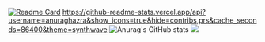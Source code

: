 
[![Readme Card](https://github-readme-stats.vercel.app/api/pin/?username=KayCHENvip&repo=github-readme-stats)](https://github.com/KayCHENvip/github-readme-stats)
https://github-readme-stats.vercel.app/api?username=anuraghazra&show_icons=true&hide=contribs,prs&cache_seconds=86400&theme=synthwave
![Anurag's GitHub stats](https://github-readme-stats.vercel.app/api?username=KayCHENvip&show_icons=true&hide=contribs,prs&cache_seconds=86400&theme=synthwave)
<picture>
  <source
    srcset="https://github-readme-stats.vercel.app/api?username=anuraghazra&show_icons=true&theme=dark"
    media="(prefers-color-scheme: dark)"
  />
  <source
    srcset="https://github-readme-stats.vercel.app/api?username=KayCHENvip&show_icons=true"
    media="(prefers-color-scheme: light), (prefers-color-scheme: no-preference)"
  />
  <img src="https://github-readme-stats.vercel.app/api?username=KayCHENvip&show_icons=true" />
</picture>
